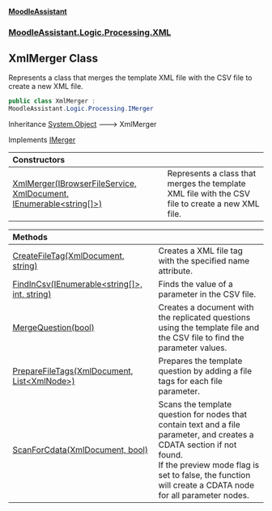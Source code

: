 #### [MoodleAssistant](index.md 'index')
### [MoodleAssistant.Logic.Processing.XML](MoodleAssistant.Logic.Processing.XML.md 'MoodleAssistant.Logic.Processing.XML')

## XmlMerger Class

Represents a class that merges the template XML file with the CSV file to create a new XML file.

```csharp
public class XmlMerger :
MoodleAssistant.Logic.Processing.IMerger
```

Inheritance [System.Object](https://docs.microsoft.com/en-us/dotnet/api/System.Object 'System.Object') &#129106; XmlMerger

Implements [IMerger](MoodleAssistant.Logic.Processing.IMerger.md 'MoodleAssistant.Logic.Processing.IMerger')

| Constructors | |
| :--- | :--- |
| [XmlMerger(IBrowserFileService, XmlDocument, IEnumerable&lt;string[]&gt;)](MoodleAssistant.Logic.Processing.XML.XmlMerger.XmlMerger(MoodleAssistant.Services.IBrowserFileService,System.Xml.XmlDocument,System.Collections.Generic.IEnumerable_string[]_).md 'MoodleAssistant.Logic.Processing.XML.XmlMerger.XmlMerger(MoodleAssistant.Services.IBrowserFileService, System.Xml.XmlDocument, System.Collections.Generic.IEnumerable<string[]>)') | Represents a class that merges the template XML file with the CSV file to create a new XML file. |

| Methods | |
| :--- | :--- |
| [CreateFileTag(XmlDocument, string)](MoodleAssistant.Logic.Processing.XML.XmlMerger.CreateFileTag(System.Xml.XmlDocument,string).md 'MoodleAssistant.Logic.Processing.XML.XmlMerger.CreateFileTag(System.Xml.XmlDocument, string)') | Creates a XML file tag with the specified name attribute. |
| [FindInCsv(IEnumerable&lt;string[]&gt;, int, string)](MoodleAssistant.Logic.Processing.XML.XmlMerger.FindInCsv(System.Collections.Generic.IEnumerable_string[]_,int,string).md 'MoodleAssistant.Logic.Processing.XML.XmlMerger.FindInCsv(System.Collections.Generic.IEnumerable<string[]>, int, string)') | Finds the value of a parameter in the CSV file. |
| [MergeQuestion(bool)](MoodleAssistant.Logic.Processing.XML.XmlMerger.MergeQuestion(bool).md 'MoodleAssistant.Logic.Processing.XML.XmlMerger.MergeQuestion(bool)') | Creates a document with the replicated questions using the template file and the CSV file to find the parameter values. |
| [PrepareFileTags(XmlDocument, List&lt;XmlNode&gt;)](MoodleAssistant.Logic.Processing.XML.XmlMerger.PrepareFileTags(System.Xml.XmlDocument,System.Collections.Generic.List_System.Xml.XmlNode_).md 'MoodleAssistant.Logic.Processing.XML.XmlMerger.PrepareFileTags(System.Xml.XmlDocument, System.Collections.Generic.List<System.Xml.XmlNode>)') | Prepares the template question by adding a file tags for each file parameter. |
| [ScanForCdata(XmlDocument, bool)](MoodleAssistant.Logic.Processing.XML.XmlMerger.ScanForCdata(System.Xml.XmlDocument,bool).md 'MoodleAssistant.Logic.Processing.XML.XmlMerger.ScanForCdata(System.Xml.XmlDocument, bool)') | Scans the template question for nodes that contain text and a file parameter, and creates a CDATA section if not found.<br/>If the preview mode flag is set to false, the function will create a CDATA node for all parameter nodes. |
